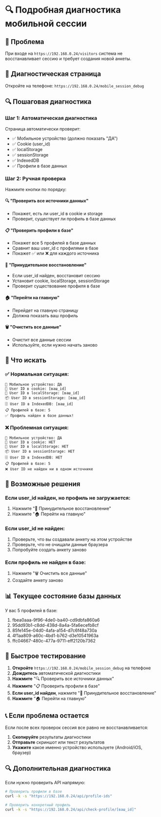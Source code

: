 # 🔍 Подробная диагностика мобильной сессии

## 🚨 Проблема
При входе на `https://192.168.0.24/visitors` система не восстанавливает сессию и требует создания новой анкеты.

## 📱 Диагностическая страница
Откройте на телефоне: `https://192.168.0.24/mobile_session_debug`

## 🔍 Пошаговая диагностика

### Шаг 1: Автоматическая диагностика
Страница автоматически проверит:
- ✅ Мобильное устройство (должно показать "ДА")
- ✅ Cookie (user_id)
- ✅ localStorage
- ✅ sessionStorage  
- ✅ IndexedDB
- ✅ Профили в базе данных

### Шаг 2: Ручная проверка
Нажмите кнопки по порядку:

#### 🔍 "Проверить все источники данных"
- Покажет, есть ли user_id в cookie и storage
- Проверит, существует ли профиль в базе данных

#### 📋 "Проверить профили в базе"
- Покажет все 5 профилей в базе данных
- Сравнит ваш user_id с профилями в базе
- Покажет ✅ или ❌ для каждого источника

#### 🚀 "Принудительное восстановление"
- Если user_id найден, восстановит сессию
- Установит cookie, localStorage, sessionStorage
- Проверит существование профиля в базе

#### 🏠 "Перейти на главную"
- Перейдет на главную страницу
- Должна показать ваш профиль

#### 🗑️ "Очистить все данные"
- Очистит все данные сессии
- Используйте, если нужно начать заново

## 🎯 Что искать

### ✅ Нормальная ситуация:
```
📱 Мобильное устройство: ДА
🍪 User ID в cookie: [ваш_id]
💾 User ID в localStorage: [ваш_id]
📦 User ID в sessionStorage: [ваш_id]
🗄️ User ID в IndexedDB: [ваш_id]
📋 Профилей в базе: 5
✅ Профиль найден в базе данных!
```

### ❌ Проблемная ситуация:
```
📱 Мобильное устройство: ДА
🍪 User ID в cookie: НЕТ
💾 User ID в localStorage: НЕТ
📦 User ID в sessionStorage: НЕТ
🗄️ User ID в IndexedDB: НЕТ
📋 Профилей в базе: 5
❌ User ID не найден ни в одном источнике
```

## 🔧 Возможные решения

### Если user_id найден, но профиль не загружается:
1. Нажмите "🚀 Принудительное восстановление"
2. Нажмите "🏠 Перейти на главную"

### Если user_id не найден:
1. Проверьте, что вы создавали анкету на этом устройстве
2. Проверьте, что не очищали данные браузера
3. Попробуйте создать анкету заново

### Если профиль не найден в базе:
1. Нажмите "🗑️ Очистить все данные"
2. Создайте анкету заново

## 📊 Текущее состояние базы данных
У вас 5 профилей в базе:
1. fbea0aaa-9f96-4de0-ba40-cd9dbfa860a6
2. 95dd93b1-c8dd-438d-8a4a-5fa6ecefb8cf
3. 85fe145e-04d0-4afa-a154-d7c6f48a730a
4. 4f1aa809-a60c-4bd1-b762-d3e10541963a
5. ffc04667-480c-477a-9711-eff2120b7362

## 🚀 Быстрое тестирование

1. **Откройте** `https://192.168.0.24/mobile_session_debug` на телефоне
2. **Дождитесь** автоматической диагностики
3. **Нажмите** "🔍 Проверить все источники данных"
4. **Нажмите** "📋 Проверить профили в базе"
5. **Если user_id найден**, нажмите "🚀 Принудительное восстановление"
6. **Нажмите** "🏠 Перейти на главную"

## 📞 Если проблема остается

Если после всех проверок сессия все равно не восстанавливается:

1. **Скопируйте** результаты диагностики
2. **Отправьте** скриншот или текст результатов
3. **Укажите** какое именно устройство используете (Android/iOS, браузер)

## 🔍 Дополнительная диагностика

Если нужно проверить API напрямую:
```bash
# Проверить профили в базе
curl -k -s "https://192.168.0.24/api/profile-ids"

# Проверить конкретный профиль
curl -k -s "https://192.168.0.24/api/check-profile/[ваш_id]"
``` 